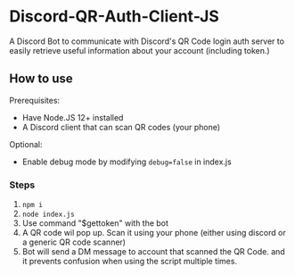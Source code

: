 # Discord-QR-Auth-Client-JS
A Discord Bot to communicate with Discord's QR Code login auth server
to easily retrieve useful information about your account
(including token.)

## How to use
Prerequisites:
* Have Node.JS 12+ installed
* A Discord client that can scan QR codes (your phone)

Optional:
* Enable debug mode by modifying `debug=false` in index.js

### Steps
1. `npm i`
2. `node index.js`
3. Use command "$gettoken" with the bot
3. A QR code wil pop up. Scan it using your phone
(either using discord or a generic QR code scanner)
4. Bot will send a DM message to account that scanned the QR Code.
and it prevents confusion when using the script multiple times.
